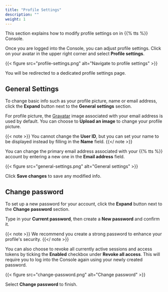 ```yaml
---
title: "Profile Settings"
description: ""
weight: 1
---
```


This section explains how to modify profile settings on in {{% tts %}} Console.

<!--more-->

Once you are logged into the Console, you can adjust profile settings. Click on your avatar in the upper right corner and select **Profile settings**.

{{< figure src="profile-settings.png" alt="Navigate to profile settings" >}}

You will be redirected to a dedicated profile settings page.

## General Settings

To change basic info such as your profile picture, name or email address, click the **Expand** button next to the **General settings** section.

For profile picture, the [Gravatar](https://en.gravatar.com/) image associated with your email address is used by default. You can choose to **Upload an image** to change your profile picture.

{{< note >}} You cannot change the **User ID**, but you can set your name to be displayed instead by filling in the **Name** field. {{</ note >}}

You can change the primary email address associated with your {{% tts %}} account by entering a new one in the **Email address** field.

{{< figure src="general-settings.png" alt="General settings" >}}

Click **Save changes** to save any modified info.

## Change password

To set up a new password for your account, click the **Expand** button next to the **Change password** section.

Type in your **Current password**, then create a **New password** and confirm it.

{{< note >}} We recommend you create a strong password to enhance your profile's security. {{</ note >}}

You can also choose to revoke all currently active sessions and access tokens by ticking the **Enabled** checkbox under **Revoke all access**. This will require you to log into the Console again using your newly created password.

{{< figure src="change-password.png" alt="Change password" >}}

Select **Change password** to finish.